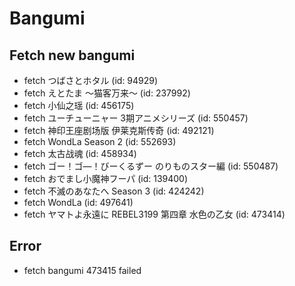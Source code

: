 # Bangumi
## Fetch new bangumi
- fetch つばさとホタル (id: 94929)
- fetch えとたま ～猫客万来～ (id: 237992)
- fetch 小仙之瑶 (id: 456175)
- fetch ユーチューニャー 3期アニメシリーズ (id: 550457)
- fetch 神印王座剧场版 伊莱克斯传奇 (id: 492121)
- fetch WondLa Season 2 (id: 552693)
- fetch 太古战魂 (id: 458934)
- fetch ゴー！ゴ―！びーくるずー のりものスター編 (id: 550487)
- fetch おでまし小魔神フーパ (id: 139400)
- fetch 不滅のあなたへ Season 3 (id: 424242)
- fetch WondLa (id: 497641)
- fetch ヤマトよ永遠に REBEL3199 第四章 水色の乙女 (id: 473414)
## Error
- fetch bangumi 473415 failed
